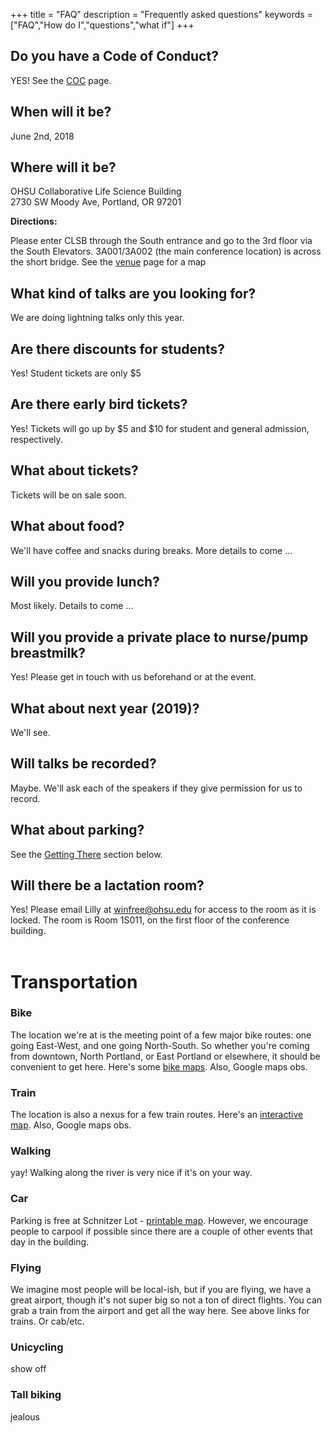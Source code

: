 +++
title = "FAQ"
description = "Frequently asked questions"
keywords = ["FAQ","How do I","questions","what if"]
+++


## Do you have a Code of Conduct?

YES! See the <a href="/coc">COC</a> page.

## When will it be?

June 2nd, 2018

## Where will it be?

OHSU Collaborative Life Science Building <br> 
2730 SW Moody Ave, Portland, OR 97201

**Directions:** 

Please enter CLSB through the South entrance and go to the 3rd floor via the South Elevators. 3A001/3A002 (the main conference location) is across the short bridge. See the <a href="/venue">venue</a> page for a map

## What kind of talks are you looking for?

We are doing lightning talks only this year. 

## Are there discounts for students?

Yes! Student tickets are only $5

## Are there early bird tickets?

Yes! Tickets will go up by $5 and $10 for student and general admission, respectively.

## What about tickets?

Tickets will be on sale soon.

## What about food?

We'll have coffee and snacks during breaks. More details to come ...

## Will you provide lunch?

Most likely. Details to come ...

## Will you provide a private place to nurse/pump breastmilk?

Yes! Please get in touch with us beforehand or at the event.

## What about next year (2019)?

We'll see.

## Will talks be recorded?

Maybe. We'll ask each of the speakers if they give permission for us to record.

## What about parking?

See the <a href="#getting_there">Getting There</a> section below.

## Will there be a lactation room?

Yes! Please email Lilly at winfree@ohsu.edu for access to the room as it is locked. The room is Room 1S011, on the first floor of the conference building.
<br><br>

# Transportation <a id="getting_there"></a>

### Bike

The location we're at is the meeting point of a few major bike routes: one going East-West, and one going North-South. So whether you're coming from downtown, North Portland, or East Portland or elsewhere, it should be convenient to get here. Here's some <a href="https://www.portlandoregon.gov/transportation/39402">bike maps</a>. Also, Google maps obs.

### Train

The location is also a nexus for a few train routes. Here's an <a href="https://ride.trimet.org/#/">interactive map</a>. Also, Google maps obs.

### Walking

yay! Walking along the river is very nice if it's on your way.

### Car

Parking is free at Schnitzer Lot - <a href="https://www.ohsu.edu/xd/about/services/transportation-and-parking/upload/Waterfront_Transportation_Map-2.pdf">printable map</a>. However, we encourage people to carpool if possible since there are a couple of other events that day in the building.

### Flying

We imagine most people will be local-ish, but if you are flying, we have a great airport, though it's not super big so not a ton of direct flights.  You can grab a train from the airport and get all the way here. See above links for trains. Or cab/etc.

### Unicycling

show off

### Tall biking

jealous

<br><br>
